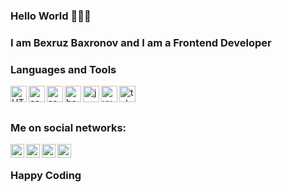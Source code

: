 ### Hello World 👋👋👋

### I am Bexruz Baxronov and I am a Frontend Developer

### Languages and Tools

<img align="left" alt="HTML" width="26px" src = "https://user-images.githubusercontent.com/75378307/116276537-0fff6800-a79e-11eb-9b92-ee12977ba06c.png">
<img align="left" alt="css" width="26px" src = "https://user-images.githubusercontent.com/75378307/116278338-d7608e00-a79f-11eb-9c73-0192f29a84df.png">
<img align="left" alt="sass" width="26px" src = "https://user-images.githubusercontent.com/75378307/116278399-e5161380-a79f-11eb-87d8-75315b703b8d.png">
<img align="left" alt="bootstrap" width="26px" src="https://user-images.githubusercontent.com/75378307/116279637-35da3c00-a7a1-11eb-96e8-cd824a69c160.jpg">
<img align="left" alt="js" width="26px" src="https://user-images.githubusercontent.com/75378307/116279737-530f0a80-a7a1-11eb-87af-020c2ff65b64.png">
<img align="left" alt="vue" width="26px" src="https://user-images.githubusercontent.com/75378307/116279805-67eb9e00-a7a1-11eb-905c-88ce04209990.png">
<img align="left" alt="telwind" width="26px" src="https://user-images.githubusercontent.com/75378307/116279870-7f2a8b80-a7a1-11eb-9665-2e86e8ec6763.png">
<br/>
<br/>

### Me on social networks:

[linkedin]: https://www.linkedin.com/in/bexruz  
[instagram]: https://www.instagram.com/baxronov_b_
[facebook]: https://www.facebook.com/bexruz.baxronov.14
[telegram]: https://t.me/bexruz_baxronov

[<img align="left" alt="codeSTACKr | LinkedIn" width="22px" src="https://camo.githubusercontent.com/b65faae8871ebbdb99790f2644ea7f3c89800b0c/68747470733a2f2f63646e2e6a7364656c6976722e6e65742f6e706d2f73696d706c652d69636f6e734076332f69636f6e732f6c696e6b6564696e2e737667" data-canonical-src="https://cdn.jsdelivr.net/npm/simple-icons@v3/icons/linkedin.svg" style="max-width:100%;">][linkedin]
[<img align="left" alt="codeSTACKr | Instagram" width="22px" src="https://camo.githubusercontent.com/8ea1156d8ac160172cbef7a54a19bad16a73ebe4/68747470733a2f2f63646e2e6a7364656c6976722e6e65742f6e706d2f73696d706c652d69636f6e734076332f69636f6e732f696e7374616772616d2e737667" src="https://cdn.jsdelivr.net/npm/simple-icons@v3/icons/instagram.svg" style="max-width:100%;">][instagram]
[<img align="left" alt="codeSTACKr | Instagram" width="22px"  src="https://cdn.jsdelivr.net/npm/simple-icons@v3/icons/facebook.svg" style="max-width:100%;">][facebook]
[<img align="left" alt="codeSTACKr | Instagram" width="22px"  src="https://cdn.jsdelivr.net/npm/simple-icons@v3/icons/telegram.svg" style="max-width:100%;">][telegram]

<br/>


### Happy Coding
